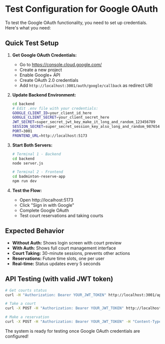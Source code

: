 # Test Configuration for Google OAuth

To test the Google OAuth functionality, you need to set up credentials. Here's what you need:

## Quick Test Setup

1. **Get Google OAuth Credentials:**

   - Go to https://console.cloud.google.com/
   - Create a new project
   - Enable Google+ API
   - Create OAuth 2.0 credentials
   - Add `http://localhost:3001/auth/google/callback` as redirect URI

2. **Update Backend Environment:**

   ```bash
   cd backend
   # Edit .env file with your credentials:
   GOOGLE_CLIENT_ID=your_client_id_here
   GOOGLE_CLIENT_SECRET=your_client_secret_here
   JWT_SECRET=super_secret_jwt_key_make_it_long_and_random_123456789
   SESSION_SECRET=super_secret_session_key_also_long_and_random_987654321
   PORT=3001
   FRONTEND_URL=http://localhost:5173
   ```

3. **Start Both Servers:**

   ```bash
   # Terminal 1 - Backend
   cd backend
   node server.js

   # Terminal 2 - Frontend
   cd badminton-reserve-app
   npm run dev
   ```

4. **Test the Flow:**
   - Open http://localhost:5173
   - Click "Sign in with Google"
   - Complete Google OAuth
   - Test court reservations and taking courts

## Expected Behavior

- **Without Auth:** Shows login screen with court preview
- **With Auth:** Shows full court management interface
- **Court Taking:** 30-minute sessions, prevents other actions
- **Reservations:** Future time slots, one per user
- **Real-time:** Status updates every 5 seconds

## API Testing (with valid JWT token)

```bash
# Get courts status
curl -H "Authorization: Bearer YOUR_JWT_TOKEN" http://localhost:3001/api/courts

# Take a court
curl -X POST -H "Authorization: Bearer YOUR_JWT_TOKEN" http://localhost:3001/api/courts/1/take

# Make a reservation
curl -X POST -H "Authorization: Bearer YOUR_JWT_TOKEN" -H "Content-Type: application/json" -d '{"courtId": 1, "timeSlot": "2:30 pm"}' http://localhost:3001/api/reservations
```

The system is ready for testing once Google OAuth credentials are configured!
